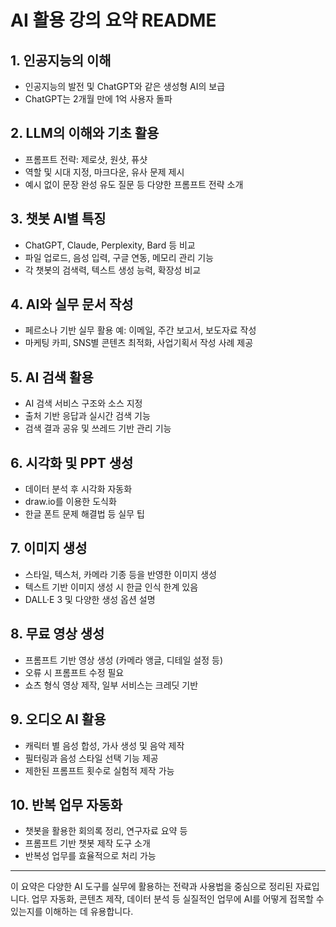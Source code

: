 # AI 활용 강의 요약 README

## 1. 인공지능의 이해
- 인공지능의 발전 및 ChatGPT와 같은 생성형 AI의 보급
- ChatGPT는 2개월 만에 1억 사용자 돌파

## 2. LLM의 이해와 기초 활용
- 프롬프트 전략: 제로샷, 원샷, 퓨샷
- 역할 및 시대 지정, 마크다운, 유사 문제 제시
- 예시 없이 문장 완성 유도 질문 등 다양한 프롬프트 전략 소개

## 3. 챗봇 AI별 특징
- ChatGPT, Claude, Perplexity, Bard 등 비교
- 파일 업로드, 음성 입력, 구글 연동, 메모리 관리 기능
- 각 챗봇의 검색력, 텍스트 생성 능력, 확장성 비교

## 4. AI와 실무 문서 작성
- 페르소나 기반 실무 활용 예: 이메일, 주간 보고서, 보도자료 작성
- 마케팅 카피, SNS별 콘텐츠 최적화, 사업기획서 작성 사례 제공

## 5. AI 검색 활용
- AI 검색 서비스 구조와 소스 지정
- 출처 기반 응답과 실시간 검색 기능
- 검색 결과 공유 및 쓰레드 기반 관리 기능

## 6. 시각화 및 PPT 생성
- 데이터 분석 후 시각화 자동화
- draw.io를 이용한 도식화
- 한글 폰트 문제 해결법 등 실무 팁

## 7. 이미지 생성
- 스타일, 텍스처, 카메라 기종 등을 반영한 이미지 생성
- 텍스트 기반 이미지 생성 시 한글 인식 한계 있음
- DALL·E 3 및 다양한 생성 옵션 설명

## 8. 무료 영상 생성
- 프롬프트 기반 영상 생성 (카메라 앵글, 디테일 설정 등)
- 오류 시 프롬프트 수정 필요
- 쇼츠 형식 영상 제작, 일부 서비스는 크레딧 기반

## 9. 오디오 AI 활용
- 캐릭터 별 음성 합성, 가사 생성 및 음악 제작
- 필터링과 음성 스타일 선택 기능 제공
- 제한된 프롬프트 횟수로 실험적 제작 가능

## 10. 반복 업무 자동화
- 챗봇을 활용한 회의록 정리, 연구자료 요약 등
- 프롬프트 기반 챗봇 제작 도구 소개
- 반복성 업무를 효율적으로 처리 가능

---

이 요약은 다양한 AI 도구를 실무에 활용하는 전략과 사용법을 중심으로 정리된 자료입니다. 업무 자동화, 콘텐츠 제작, 데이터 분석 등 실질적인 업무에 AI를 어떻게 접목할 수 있는지를 이해하는 데 유용합니다.

